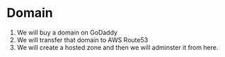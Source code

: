 # Domain 

1) We will buy a domain on GoDaddy 
2) We will transfer that domain to AWS Route53 
3) We will create a hosted zone and then we will adminster it from here.